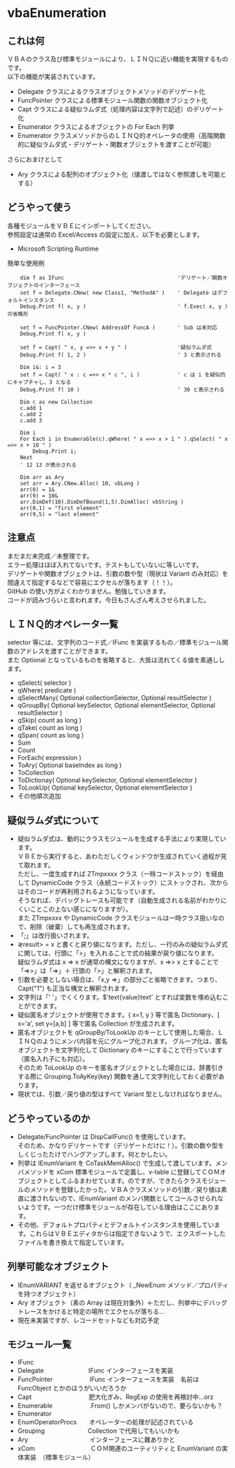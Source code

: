 
# vbaEnumeration

## これは何

ＶＢＡのクラス及び標準モジュールにより、ＬＩＮＱに近い機能を実現するものです。  
以下の機能が実装されています。   

* Delegate クラスによるクラスオブジェクトメソッドのデリゲート化   
* FuncPointer クラスによる標準モジュール関数の関数オブジェクト化   
* Capt クラスによる疑似ラムダ式（処理内容は文字列で記述）のデリゲート化   
* Enumerator クラスによるオブジェクトの For Each 列挙   
* Enumerator クラスメソッドからのＬＩＮＱ的オペレータの使用（高階関数的に疑似ラムダ式・デリゲート・関数オブジェクトを渡すことが可能）   

さらにおまけとして   

* Ary クラスによる配列のオブジェクト化（値渡しではなく参照渡しを可能とする）   

## どうやって使う

各種モジュールをＶＢＥにインポートしてください。  
参照設定は通常の Excel/Access の設定に加え、以下を必要とします。  
* Microsoft Scripting Runtime  

簡単な使用例

		dim f as IFunc                                    'デリゲート／関数オブジェクトのインターフェース    
		set f = Delegate.CNew( new Class1, "MethodA" )    ' Delegate はデフォルトインスタンス   
		Debug.Print f( x, y )                             ' f.Exec( x, y ) の省略形   
		   
		set f = FuncPointer.CNew( AddressOf FuncA )       ' Sub は未対応   
		Debug.Print f( x, y )   
		  
		set f = Capt( " x, y =>> x + y " )                '疑似ラムダ式   
		Debug.Print f( 1, 2 )                             ' 3 と表示される   
		   
		Dim i&: i = 3
		set f = Capt( " x : c =>> x * c ", i )            ' c は i を疑似的にキャプチャし、3 となる
		Debug.Print f( 10 )                               ' 30 と表示される   
		   
		Dim c as new Collection   
		c.add 1   
		c.add 2   
		c.add 3   
		
		Dim i   
		For Each i in Enumerable(c).qWhere( " x =>> x > 1 " ).qSelect( " x =>> x + 10 " )   
		    Debug.Print i;   
		Next   
		' 12 13 が表示される
		
		Dim arr as Ary
		set arr = Ary.CNew.Alloc( 10, vbLong )
		arr(0) = 1&
		arr(9) = 10&
		arr.DimDef(10).DimDefBound(1,5).DimAlloc( vbString )
		arr(0,1) = "first element"
		arr(9,5) = "last element"

## 注意点

まだまだ未完成／未整理です。   
エラー処理はほぼ入れてないです。テストもしていないに等しいです。   
デリゲートや関数オブジェクトは、引数の数や型（現状は Variant のみ対応）を間違えて指定するなどで容易にエクセルが落ちます（！！）。   
GitHub の使い方がよくわかりません。勉強していきます。   
コードが読みづらいと言われます。今日もさんざん考えさせられました。    

## ＬＩＮＱ的オペレータ一覧

selector 等には、文字列のコード式／IFunc を実装するもの／標準モジュール関数のアドレスを渡すことができます。   
また Optional となっているものを省略すると、大抵は流れてくる値を素通しします。   
* qSelect( selector )
* qWhere( predicate )
* qSelectMany( Optional collectionSelector, Optional resultSelector )
* qGroupBy( Optional keySelector, Optional elementSelector, Optional resultSelector )
* qSkip( count as long )
* qTake( count as long )
* qSpan( count as long )
* Sum
* Count
* ForEach( expression )
* ToAry( Optional baseIndex as long )
* ToCollection
* ToDictionay( Optional keySelector, Optional elementSelector )
* ToLookUp( Optional keySelector, Optional elementSelector )
* その他順次追加

## 疑似ラムダ式について

* 疑似ラムダ式は、動的にクラスモジュールを生成する手法により実現しています。   
ＶＢＥから実行すると、あわただしくウィンドウが生成されていく過程が見て取れます。   
ただし、一度生成すれば ZTmpxxxx クラス（一時コードストック）を経由して DynamicCode クラス（永続コードストック）にストックされ、次からはそのコードが再利用されるようになっています。   
そうなれば、デバッグトレースも可能です（自動生成される名前がわかりにくいことこの上ない感じになりますが）。   
また ZTmpxxxx や DynamicCode クラスモジュールは一時クラス扱いなので、削除（破棄）しても再生成されます。   
* 「;」は改行扱いされます。
* &gl;result&gt; = x と書くと戻り値になります。ただし、一行のみの疑似ラムダ式に関しては、行頭に「>」を入れることで式の結果が戻り値になります。   
疑似ラムダ式は x => x が通常の構文になりますが、x =&gt;&gt; x とすることで「=&gt;&gt;」は「=&gt;」＋ 行頭の「&gt;」と解釈されます。
* 引数を必要としない場合は、「x,y =&gt;」の部分ごと省略できます。つまり、Capt("1") も正当な構文と解釈されます。
* 文字列は「' '」でくくります。$'text{value}text' とすれば変数を埋め込むことができます。
* 疑似匿名オブジェクトが使用できます。{ x=1, y } 等で匿名 Dictionary、[ x='a', set y=[a,b] ] 等で匿名 Collection が生成されます。
* 匿名オブジェクトを qGroupBy/ToLookUp のキーとして使用した場合、ＬＩＮＱのようにメンバ内容を元にグループ化されます。
グループ化は、匿名オブジェクトを文字列化して Dictionary のキーにすることで行っています（匿名入れ子にも対応）。   
そのため ToLookUp のキーを匿名オブジェクトとした場合には、辞書引きする際に Grouping.ToAyKey(key) 関数を通して文字列化しておく必要があります。
* 現状では、引数／戻り値の型はすべて Variant 型としなければなりません。

## どうやっているのか

* Delegate/FuncPointer は DispCallFunc() を使用しています。   
そのため、かなりデリケートです（デリゲートだけに！）。引数の数や型をしくじったたけでハングアップします。何とかしたい。
* 列挙は IEnumVariant を CoTaskMemAlloc() で生成して渡しています。メンバメソッドを xCom 標準モジュールで定義し、v-table に登録してＣＯＭオブジェクトとしてふるまわせています。のですが、できたらクラスモジュールのメソッドを登録したかった。ＶＢＡクラスメソッドの引数／戻り値は素直に渡されないので、IEnumVariant のメンバ関数としてコールさせられないようです。一つだけ標準モジュールが存在している理由はここにあります。
* その他、デフォルトプロパティとデフォルトインスタンスを使用しています。これらはＶＢＥエディタからは指定できないようで、エクスポートしたファイルを書き換えて指定しています。

## 列挙可能なオブジェクト

* IEnumVARIANT を返せるオブジェクト（ _NewEnum メソッド／プロパティを持つオブジェクト）
* Ary オブジェクト（素の Array は現在対象外）←ただし、列挙中にデバッグトレースをかけると特定の場所でエクセルが落ちる…
* 現在未実装ですが、レコードセットなども対応予定

## モジュール一覧

* IFunc
* Delegate　　　　　　　 IFunc インターフェースを実装
* FuncPointer　　　　　　IFunc インターフェースを実装　名前は FuncObject とかのほうがいいだろうか
* Capt　　　　　　　　　 肥大化ぎみ、RegExp の使用を再検討中…orz
* Enumerable　　　　　　.From() しかメンバがないので、要らないかも？
* Enumerator
* EnumOperatorProcs　　オペレーターの処理が記述されている
* Grouping　　　　　　　Collection で代用してもいいかも
* Ary　　　　　　　　　　インターフェースに難ありかと
* xCom　　　　　　　　　ＣＯＭ関連のユーティリティと EnumVariant の実体実装　（標準モジュール）

